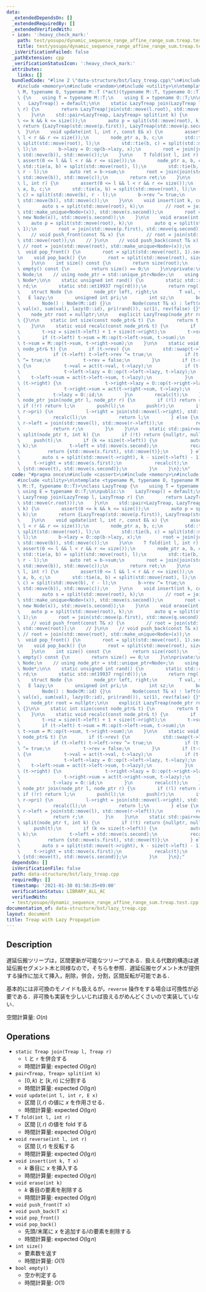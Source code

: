```yaml
---
data:
  _extendedDependsOn: []
  _extendedRequiredBy: []
  _extendedVerifiedWith:
  - icon: ':heavy_check_mark:'
    path: test/yosupo/dynamic_sequence_range_affine_range_sum.treap.test.cpp
    title: test/yosupo/dynamic_sequence_range_affine_range_sum.treap.test.cpp
  _isVerificationFailed: false
  _pathExtension: cpp
  _verificationStatusIcon: ':heavy_check_mark:'
  attributes:
    links: []
  bundledCode: "#line 2 \"data-structure/bst/lazy_treap.cpp\"\n#include <cassert>\n\
    #include <memory>\n#include <random>\n#include <utility>\n\ntemplate <typename\
    \ M, typename O, typename M::T (*act)(typename M::T, typename O::T)>\nclass LazyTreap\
    \ {\n    using T = typename M::T;\n    using E = typename O::T;\n\npublic:\n \
    \   LazyTreap() = default;\n\n    static LazyTreap join(LazyTreap l, LazyTreap\
    \ r) {\n        return LazyTreap(join(std::move(l.root), std::move(r.root)));\n\
    \    }\n\n    std::pair<LazyTreap, LazyTreap> split(int k) {\n        assert(0\
    \ <= k && k <= size());\n        auto p = split(std::move(root), k);\n       \
    \ return {LazyTreap(std::move(p.first)), LazyTreap(std::move(p.second))};\n  \
    \  }\n\n    void update(int l, int r, const E& x) {\n        assert(0 <= l &&\
    \ l < r && r <= size());\n        node_ptr a, b, c;\n        std::tie(a, b) =\
    \ split(std::move(root), l);\n        std::tie(b, c) = split(std::move(b), r -\
    \ l);\n        b->lazy = O::op(b->lazy, x);\n        root = join(join(std::move(a),\
    \ std::move(b)), std::move(c));\n    }\n\n    T fold(int l, int r) {\n       \
    \ assert(0 <= l && l < r && r <= size());\n        node_ptr a, b, c;\n       \
    \ std::tie(a, b) = split(std::move(root), l);\n        std::tie(b, c) = split(std::move(b),\
    \ r - l);\n        auto ret = b->sum;\n        root = join(join(std::move(a),\
    \ std::move(b)), std::move(c));\n        return ret;\n    }\n\n    void reverse(int\
    \ l, int r) {\n        assert(0 <= l && l < r && r <= size());\n        node_ptr\
    \ a, b, c;\n        std::tie(a, b) = split(std::move(root), l);\n        std::tie(b,\
    \ c) = split(std::move(b), r - l);\n        b->rev ^= true;\n        root = join(join(std::move(a),\
    \ std::move(b)), std::move(c));\n    }\n\n    void insert(int k, const T& x) {\n\
    \        auto s = split(std::move(root), k);\n        // root = join(join(std::move(s.first),\
    \ std::make_unique<Node>(x)), std::move(s.second));\n        root = join(join(std::move(s.first),\
    \ new Node(x)), std::move(s.second));\n    }\n\n    void erase(int k) {\n    \
    \    auto p = split(std::move(root), k);\n        auto q = split(std::move(p.second),\
    \ 1);\n        root = join(std::move(p.first), std::move(q.second));\n    }\n\n\
    \    // void push_front(const T& x) {\n        // root = join(std::make_unique<Node>(x),\
    \ std::move(root));\n    // }\n\n    // void push_back(const T& x) {\n       \
    \ // root = join(std::move(root), std::make_unique<Node>(x));\n    // }\n\n  \
    \  void pop_front() {\n        root = split(std::move(root), 1).second;\n    }\n\
    \n    void pop_back() {\n        root = split(std::move(root), size() - 1).first;\n\
    \    }\n\n    int size() const {\n        return size(root);\n    }\n\n    bool\
    \ empty() const {\n        return size() == 0;\n    }\n\nprivate:\n    struct\
    \ Node;\n    // using node_ptr = std::unique_ptr<Node>;\n    using node_ptr =\
    \ Node*;\n\n    static unsigned int rand() {\n        static std::random_device\
    \ rd;\n        static std::mt19937 rng(rd());\n        return rng();\n    }\n\n\
    \    struct Node {\n        node_ptr left, right;\n        T val, sum;\n     \
    \   E lazy;\n        unsigned int pri;\n        int sz;\n        bool rev;\n\n\
    \        Node() : Node(M::id) {}\n        Node(const T& x) : left(nullptr), right(nullptr),\
    \ val(x), sum(val), lazy(O::id), pri(rand()), sz(1), rev(false) {}\n    };\n\n\
    \    node_ptr root = nullptr;\n\n    explicit LazyTreap(node_ptr root) : root(std::move(root))\
    \ {}\n\n    static int size(const node_ptr& t) {\n        return t ? t->sz : 0;\n\
    \    }\n\n    static void recalc(const node_ptr& t) {\n        if (!t) return;\n\
    \        t->sz = size(t->left) + 1 + size(t->right);\n        t->sum = t->val;\n\
    \        if (t->left) t->sum = M::op(t->left->sum, t->sum);\n        if (t->right)\
    \ t->sum = M::op(t->sum, t->right->sum);\n    }\n\n    static void push(const\
    \ node_ptr& t) {\n        if (t->rev) {\n            std::swap(t->left, t->right);\n\
    \            if (t->left) t->left->rev ^= true;\n            if (t->right) t->right->rev\
    \ ^= true;\n            t->rev = false;\n        }\n        if (t->lazy != O::id)\
    \ {\n            t->val = act(t->val, t->lazy);\n            if (t->left) {\n\
    \                t->left->lazy = O::op(t->left->lazy, t->lazy);\n            \
    \    t->left->sum = act(t->left->sum, t->lazy);\n            }\n            if\
    \ (t->right) {\n                t->right->lazy = O::op(t->right->lazy, t->lazy);\n\
    \                t->right->sum = act(t->right->sum, t->lazy);\n            }\n\
    \            t->lazy = O::id;\n        }\n        recalc(t);\n    }\n\n    static\
    \ node_ptr join(node_ptr l, node_ptr r) {\n        if (!l) return r;\n       \
    \ if (!r) return l;\n        push(l);\n        push(r);\n        if (l->pri >\
    \ r->pri) {\n            l->right = join(std::move(l->right), std::move(r));\n\
    \            recalc(l);\n            return l;\n        } else {\n           \
    \ r->left = join(std::move(l), std::move(r->left));\n            recalc(r);\n\
    \            return r;\n        }\n    }\n\n    static std::pair<node_ptr, node_ptr>\
    \ split(node_ptr t, int k) {\n        if (!t) return {nullptr, nullptr};\n   \
    \     push(t);\n        if (k <= size(t->left)) {\n            auto s = split(std::move(t->left),\
    \ k);\n            t->left = std::move(s.second);\n            recalc(t);\n  \
    \          return {std::move(s.first), std::move(t)};\n        } else {\n    \
    \        auto s = split(std::move(t->right), k - size(t->left) - 1);\n       \
    \     t->right = std::move(s.first);\n            recalc(t);\n            return\
    \ {std::move(t), std::move(s.second)};\n        }\n    }\n};\n"
  code: "#pragma once\n#include <cassert>\n#include <memory>\n#include <random>\n\
    #include <utility>\n\ntemplate <typename M, typename O, typename M::T (*act)(typename\
    \ M::T, typename O::T)>\nclass LazyTreap {\n    using T = typename M::T;\n   \
    \ using E = typename O::T;\n\npublic:\n    LazyTreap() = default;\n\n    static\
    \ LazyTreap join(LazyTreap l, LazyTreap r) {\n        return LazyTreap(join(std::move(l.root),\
    \ std::move(r.root)));\n    }\n\n    std::pair<LazyTreap, LazyTreap> split(int\
    \ k) {\n        assert(0 <= k && k <= size());\n        auto p = split(std::move(root),\
    \ k);\n        return {LazyTreap(std::move(p.first)), LazyTreap(std::move(p.second))};\n\
    \    }\n\n    void update(int l, int r, const E& x) {\n        assert(0 <= l &&\
    \ l < r && r <= size());\n        node_ptr a, b, c;\n        std::tie(a, b) =\
    \ split(std::move(root), l);\n        std::tie(b, c) = split(std::move(b), r -\
    \ l);\n        b->lazy = O::op(b->lazy, x);\n        root = join(join(std::move(a),\
    \ std::move(b)), std::move(c));\n    }\n\n    T fold(int l, int r) {\n       \
    \ assert(0 <= l && l < r && r <= size());\n        node_ptr a, b, c;\n       \
    \ std::tie(a, b) = split(std::move(root), l);\n        std::tie(b, c) = split(std::move(b),\
    \ r - l);\n        auto ret = b->sum;\n        root = join(join(std::move(a),\
    \ std::move(b)), std::move(c));\n        return ret;\n    }\n\n    void reverse(int\
    \ l, int r) {\n        assert(0 <= l && l < r && r <= size());\n        node_ptr\
    \ a, b, c;\n        std::tie(a, b) = split(std::move(root), l);\n        std::tie(b,\
    \ c) = split(std::move(b), r - l);\n        b->rev ^= true;\n        root = join(join(std::move(a),\
    \ std::move(b)), std::move(c));\n    }\n\n    void insert(int k, const T& x) {\n\
    \        auto s = split(std::move(root), k);\n        // root = join(join(std::move(s.first),\
    \ std::make_unique<Node>(x)), std::move(s.second));\n        root = join(join(std::move(s.first),\
    \ new Node(x)), std::move(s.second));\n    }\n\n    void erase(int k) {\n    \
    \    auto p = split(std::move(root), k);\n        auto q = split(std::move(p.second),\
    \ 1);\n        root = join(std::move(p.first), std::move(q.second));\n    }\n\n\
    \    // void push_front(const T& x) {\n        // root = join(std::make_unique<Node>(x),\
    \ std::move(root));\n    // }\n\n    // void push_back(const T& x) {\n       \
    \ // root = join(std::move(root), std::make_unique<Node>(x));\n    // }\n\n  \
    \  void pop_front() {\n        root = split(std::move(root), 1).second;\n    }\n\
    \n    void pop_back() {\n        root = split(std::move(root), size() - 1).first;\n\
    \    }\n\n    int size() const {\n        return size(root);\n    }\n\n    bool\
    \ empty() const {\n        return size() == 0;\n    }\n\nprivate:\n    struct\
    \ Node;\n    // using node_ptr = std::unique_ptr<Node>;\n    using node_ptr =\
    \ Node*;\n\n    static unsigned int rand() {\n        static std::random_device\
    \ rd;\n        static std::mt19937 rng(rd());\n        return rng();\n    }\n\n\
    \    struct Node {\n        node_ptr left, right;\n        T val, sum;\n     \
    \   E lazy;\n        unsigned int pri;\n        int sz;\n        bool rev;\n\n\
    \        Node() : Node(M::id) {}\n        Node(const T& x) : left(nullptr), right(nullptr),\
    \ val(x), sum(val), lazy(O::id), pri(rand()), sz(1), rev(false) {}\n    };\n\n\
    \    node_ptr root = nullptr;\n\n    explicit LazyTreap(node_ptr root) : root(std::move(root))\
    \ {}\n\n    static int size(const node_ptr& t) {\n        return t ? t->sz : 0;\n\
    \    }\n\n    static void recalc(const node_ptr& t) {\n        if (!t) return;\n\
    \        t->sz = size(t->left) + 1 + size(t->right);\n        t->sum = t->val;\n\
    \        if (t->left) t->sum = M::op(t->left->sum, t->sum);\n        if (t->right)\
    \ t->sum = M::op(t->sum, t->right->sum);\n    }\n\n    static void push(const\
    \ node_ptr& t) {\n        if (t->rev) {\n            std::swap(t->left, t->right);\n\
    \            if (t->left) t->left->rev ^= true;\n            if (t->right) t->right->rev\
    \ ^= true;\n            t->rev = false;\n        }\n        if (t->lazy != O::id)\
    \ {\n            t->val = act(t->val, t->lazy);\n            if (t->left) {\n\
    \                t->left->lazy = O::op(t->left->lazy, t->lazy);\n            \
    \    t->left->sum = act(t->left->sum, t->lazy);\n            }\n            if\
    \ (t->right) {\n                t->right->lazy = O::op(t->right->lazy, t->lazy);\n\
    \                t->right->sum = act(t->right->sum, t->lazy);\n            }\n\
    \            t->lazy = O::id;\n        }\n        recalc(t);\n    }\n\n    static\
    \ node_ptr join(node_ptr l, node_ptr r) {\n        if (!l) return r;\n       \
    \ if (!r) return l;\n        push(l);\n        push(r);\n        if (l->pri >\
    \ r->pri) {\n            l->right = join(std::move(l->right), std::move(r));\n\
    \            recalc(l);\n            return l;\n        } else {\n           \
    \ r->left = join(std::move(l), std::move(r->left));\n            recalc(r);\n\
    \            return r;\n        }\n    }\n\n    static std::pair<node_ptr, node_ptr>\
    \ split(node_ptr t, int k) {\n        if (!t) return {nullptr, nullptr};\n   \
    \     push(t);\n        if (k <= size(t->left)) {\n            auto s = split(std::move(t->left),\
    \ k);\n            t->left = std::move(s.second);\n            recalc(t);\n  \
    \          return {std::move(s.first), std::move(t)};\n        } else {\n    \
    \        auto s = split(std::move(t->right), k - size(t->left) - 1);\n       \
    \     t->right = std::move(s.first);\n            recalc(t);\n            return\
    \ {std::move(t), std::move(s.second)};\n        }\n    }\n};"
  dependsOn: []
  isVerificationFile: false
  path: data-structure/bst/lazy_treap.cpp
  requiredBy: []
  timestamp: '2021-01-30 01:58:35+09:00'
  verificationStatus: LIBRARY_ALL_AC
  verifiedWith:
  - test/yosupo/dynamic_sequence_range_affine_range_sum.treap.test.cpp
documentation_of: data-structure/bst/lazy_treap.cpp
layout: document
title: Treap with Lazy Propagation
---
```


## Description

遅延伝搬ツリープは，区間更新が可能なツリープである．扱える代数的構造は遅延伝搬セグメント木と同様なので，そちらを参照．遅延伝搬セグメント木が提供する操作に加えて挿入，削除，併合，分割，区間反転が可能である．

基本的には非可換のモノイドも扱えるが，`reverse` 操作をする場合は可換性が必要である．非可換も実装を少しいじれば扱えるがめんどくさいので実装していない．

空間計算量: $O(n)$

## Operations

- `static Treap join(Treap l, Treap r)`
    - `l` と `r` を併合する
    - 時間計算量: $\mathrm{expected}\ O(\lg n)$
- `pair<Treap, Treap> split(int k)`
    - $[0, k)$ と $[k, n)$ に分割する
    - 時間計算量: $\mathrm{expected}\ O(\lg n)$
- `void update(int l, int r, E x)`
    - 区間 $[l, r)$ の値に $x$ を作用させる．
    - 時間計算量: $\mathrm{expected}\ O(\lg n)$
- `T fold(int l, int r)`
    - 区間 $[l, r)$ の値を fold する
    - 時間計算量: $\mathrm{expected}\ O(\lg n)$
- `void reverse(int l, int r)`
    - 区間 $[l, r)$ を反転する
    - 時間計算量: $\mathrm{expected}\ O(\lg n)$
- `void insert(int k, T x)`
    - $k$ 番目に $x$ を挿入する
    - 時間計算量: $\mathrm{expected}\ O(\lg n)$
- `void erase(int k)`
    - $k$ 番目の要素を削除する
    - 時間計算量: $\mathrm{expected}\ O(\lg n)$
- `void push_front(T x)`
- `void push_back(T x)`
- `void pop_front()`
- `void pop_back()`
    - 先頭/末尾に $x$ を追加する/の要素を削除する
    - 時間計算量: $\mathrm{expected}\ O(\lg n)$
- `int size()`
    - 要素数を返す
    - 時間計算量: $O(1)$
- `bool empty()`
    - 空か判定する
    - 時間計算量: $O(1)$